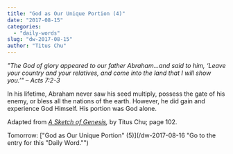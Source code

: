 ```yaml
---
title: "God as Our Unique Portion (4)"
date: "2017-08-15"
categories: 
  - "daily-words"
slug: "dw-2017-08-15"
author: "Titus Chu"
---
```


_"The God of glory appeared to our father Abraham...and said to him, ‘Leave your country and your relatives, and come into the land that I will show you.’"_ _– Acts 7:2-3_

In his lifetime, Abraham never saw his seed multiply, possess the gate of his enemy, or bless all the nations of the earth. However, he did gain and experience God Himself. His portion was God alone.

Adapted from _[A Sketch of Genesis](/book-gen-sketch "Go to the listing for this book."),_ by Titus Chu; page 102.

Tomorrow: ["God as Our Unique Portion" (5)](/dw-2017-08-16 "Go to the entry for this "Daily Word."")
